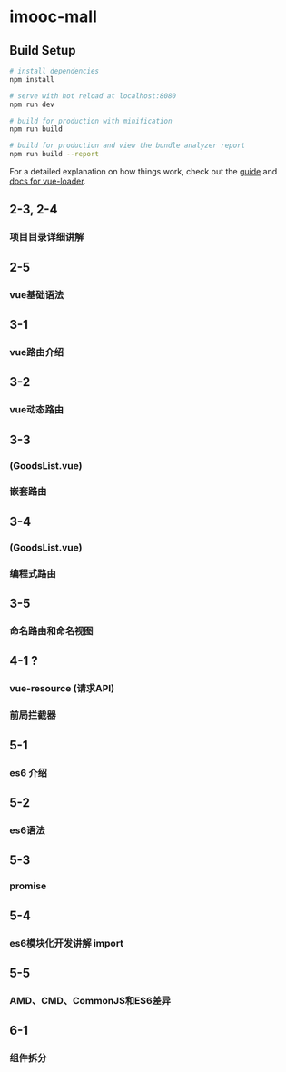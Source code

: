 # imooc-mall

## Build Setup

``` bash
# install dependencies
npm install

# serve with hot reload at localhost:8080
npm run dev

# build for production with minification
npm run build

# build for production and view the bundle analyzer report
npm run build --report
```

For a detailed explanation on how things work, check out the [guide](http://vuejs-templates.github.io/webpack/) and [docs for vue-loader](http://vuejs.github.io/vue-loader).


## 2-3, 2-4
### 项目目录详细讲解


## 2-5
### vue基础语法


## 3-1
### vue路由介绍


## 3-2
### vue动态路由


## 3-3
### (GoodsList.vue)
### 嵌套路由


## 3-4
### (GoodsList.vue)
### 编程式路由


## 3-5
### 命名路由和命名视图


## 4-1 ?
### vue-resource (请求API)
### 前局拦截器


## 5-1
### es6 介绍


## 5-2
### es6语法


## 5-3
### promise


## 5-4
### es6模块化开发讲解 import


## 5-5
### AMD、CMD、CommonJS和ES6差异


## 6-1
### 组件拆分
